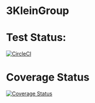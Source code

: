 # 3KleinGroup

# Test Status:

[![CircleCI](https://circleci.com/gh/Michael-Beukman/3KleinGroup.svg?style=svg)](https://circleci.com/gh/Michael-Beukman/3KleinGroup)

# Coverage Status
[![Coverage Status](https://coveralls.io/repos/github/Michael-Beukman/3KleinGroup/badge.svg?branch=master)](https://coveralls.io/github/Michael-Beukman/3KleinGroup?branch=master)
